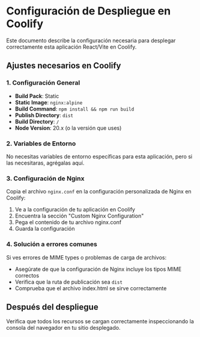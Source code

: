 # Configuración de Despliegue en Coolify

Este documento describe la configuración necesaria para desplegar correctamente esta aplicación React/Vite en Coolify.

## Ajustes necesarios en Coolify

### 1. Configuración General

- **Build Pack**: Static
- **Static Image**: `nginx:alpine`
- **Build Command**: `npm install && npm run build`
- **Publish Directory**: `dist`
- **Build Directory**: `/`
- **Node Version**: 20.x (o la versión que uses)

### 2. Variables de Entorno
No necesitas variables de entorno específicas para esta aplicación, pero si las necesitaras, agrégalas aquí.

### 3. Configuración de Nginx

Copia el archivo `nginx.conf` en la configuración personalizada de Nginx en Coolify:

1. Ve a la configuración de tu aplicación en Coolify
2. Encuentra la sección "Custom Nginx Configuration"
3. Pega el contenido de tu archivo nginx.conf
4. Guarda la configuración

### 4. Solución a errores comunes

Si ves errores de MIME types o problemas de carga de archivos:

- Asegúrate de que la configuración de Nginx incluye los tipos MIME correctos
- Verifica que la ruta de publicación sea `dist`
- Comprueba que el archivo index.html se sirve correctamente

## Después del despliegue

Verifica que todos los recursos se cargan correctamente inspeccionando la consola del navegador en tu sitio desplegado.
